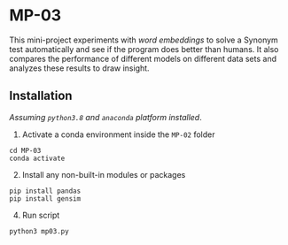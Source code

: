 # MP-03
This mini-project experiments with <i>word embeddings</i> to solve a Synonym test automatically and see if the program does better than humans.
It also compares the performance of different models on different data sets and analyzes these results to draw insight.<br>

## Installation
*Assuming `python3.8` and `anaconda` platform installed*. <br>
1. Activate a conda environment inside the `MP-02` folder <br>
```shell
cd MP-03
conda activate
```
2. Install any non-built-in modules or packages<br>
```shell
pip install pandas
pip install gensim
```
4. Run script<br>
```shell
python3 mp03.py
```
